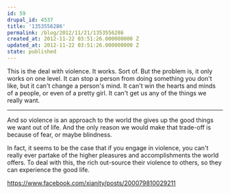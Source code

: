 ```yaml
---
id: 59
drupal_id: 4537
title: '1353556286'
permalink: /blog/2012/11/21/1353556286
created_at: 2012-11-22 03:51:26.000000000 Z
updated_at: 2012-11-22 03:51:26.000000000 Z
state: published
---
```

This is the deal with violence. It works. Sort of. But the problem is, it only works on one level. It can stop a person from doing something you don't like, but it can't change a person's mind. It can't win the hearts and minds of a people, or even of a pretty girl. It can't get us any of the things we really want.

---

And so violence is an approach to the world the gives up the good things we want out of life. And the only reason we would make that trade-off is because of fear, or maybe blindness.

In fact, it seems to be the case that if you engage in violence, you can't really ever partake of the higher pleasures and accomplishments the world offers. To deal with this, the rich out-source their violence to others, so they can experience the good life.

https://www.facebook.com/xianity/posts/200079810029211
